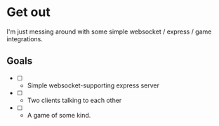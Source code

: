 # Get out 

I'm just messing around with some simple websocket / express / game integrations.

## Goals

- [ ] - Simple websocket-supporting express server
- [ ] - Two clients talking to each other
- [ ] - A game of some kind.
